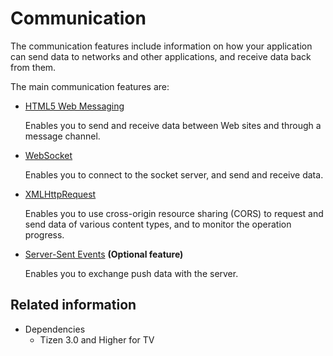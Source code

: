 # Communication

The communication features include information on how your application can send data to networks and other applications, and receive data back from them.

The main communication features are:

- [HTML5 Web Messaging](./web-messaging.md)

  Enables you to send and receive data between Web sites and through a message channel.

- [WebSocket](./websocket.md)

  Enables you to connect to the socket server, and send and receive data.

- [XMLHttpRequest](./xmlhttprequest.md)

  Enables you to use cross-origin resource sharing (CORS) to request and send data of various content types, and to monitor the operation progress.

- [Server-Sent Events](./server-sent.md) **(Optional feature)**

  Enables you to exchange push data with the server.

## Related information
* Dependencies  
  - Tizen 3.0 and Higher for TV
